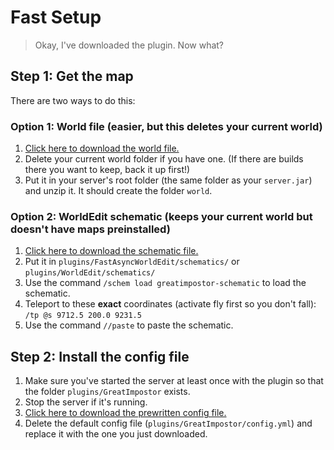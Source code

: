# Fast Setup

> Okay, I've downloaded the plugin. Now what?

## Step 1: Get the map

There are two ways to do this:

### Option 1: World file (easier, but this deletes your current world)

1. [Click here to download the world file.](https://github.com/greatericontop/GreatImpostor/raw/refs/heads/main/greatimpostor-world.zip)
2. Delete your current world folder if you have one. (If there are builds there you want to keep, back it up first!)
3. Put it in your server's root folder (the same folder as your `server.jar`) and unzip it. It should create the folder `world`.

### Option 2: WorldEdit schematic (keeps your current world but doesn't have maps preinstalled)

1. [Click here to download the schematic file.](https://github.com/greatericontop/GreatImpostor/raw/refs/heads/main/greatimpostor-schematic.schem)
2. Put it in `plugins/FastAsyncWorldEdit/schematics/` or `plugins/WorldEdit/schematics/`
3. Use the command `/schem load greatimpostor-schematic` to load the schematic.
4. Teleport to these **exact** coordinates (activate fly first so you don't fall): `/tp @s 9712.5 200.0 9231.5`
5. Use the command `//paste` to paste the schematic.

## Step 2: Install the config file

1. Make sure you've started the server at least once with the plugin so that the folder `plugins/GreatImpostor` exists.
2. Stop the server if it's running.
3. [Click here to download the prewritten config file.](https://github.com/greatericontop/GreatImpostor/raw/refs/heads/main/prewritten-config-yml-here/config.yml)
4. Delete the default config file (`plugins/GreatImpostor/config.yml`) and replace it with the one you just downloaded.

